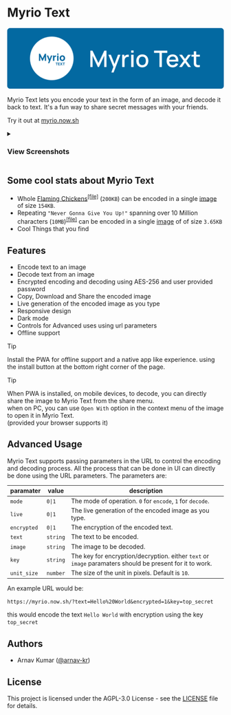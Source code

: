 Myrio Text
===
![Myrio Text Logo](assets/Banner.svg)

Myrio Text lets you encode your text in the form of an image, and decode it back to text. It's a fun way to share secret
messages with your friends.


Try it out at [myrio.now.sh](https://myrio.now.sh/)

<!-- accordian for screenshots, 2 section, desktop and mobile devices -->
<details>
  <summary>
    <h3>View Screenshots</h3>
  </summary>
  <div>
    <details>
      <summary>
        <h4>Desktop</h4>
      </summary>
      <div>
        <figure>
          <img src="public/assets/screenshots/screenshot-dark-wide-1.png" alt="Encrypting Data - Dark Theme"
            width="100%">
          <figcaption>Encrypting Data - Dark Theme</figcaption>
        </figure>
        <figure>
          <img src="public/assets/screenshots/screenshot-dark-wide-2.png" alt="Decrypting Data - Dark Theme"
            width="100%">
          <figcaption>Decrypting Data - Dark Theme</figcaption>
        </figure>
        <figure>
          <img src="public/assets/screenshots/screenshot-light-wide-1.png" alt="Encrypting Data - Light Theme"
            width="100%">
          <figcaption>Encrypting Data - Light Theme</figcaption>
        </figure>
        <figure>
          <img src="public/assets/screenshots/screenshot-light-wide-2.png" alt="Decrypting Data - Light Theme"
            width="100%">
          <figcaption>Decrypting Data - Light Theme</figcaption>
        </figure>
        <figure>
          <img src="public/assets/screenshots/screenshot-dark-wide-4.png" alt="Decoding Data - Dark Theme" width="100%">
          <figcaption>Decoding Data - Dark Theme</figcaption>
        </figure>
      </div>
    </details>
    <details>
      <summary>
        <h4>Mobile</h4>
      </summary>
      <div>
        <figure>
          <img src="public/assets/screenshots/screenshot-dark-narrow-1.png" alt="Encrypting Data - Dark Theme"
            width="100%">
          <figcaption>Encrypting Data - Dark Theme</figcaption>
        </figure>
        <figure>
          <img src="public/assets/screenshots/screenshot-dark-narrow-2.png" alt="Decrypting Data - Dark Theme"
            width="100%">
          <figcaption>Decrypting Data - Dark Theme</figcaption>
        </figure>
        <figure>
          <img src="public/assets/screenshots/screenshot-light-narrow-1.png" alt="Encrypting Data - Light Theme"
            width="100%">
          <figcaption>Encrypting Data - Light Theme</figcaption>
        </figure>
        <figure>
          <img src="public/assets/screenshots/screenshot-light-narrow-2.png" alt="Decrypting Data - Light Theme"
            width="100%">
          <figcaption>Decrypting Data - Light Theme</figcaption>
        </figure>
        <figure>
          <img src="public/assets/screenshots/screenshot-dark-narrow-4.png" alt="Decoding Data - Dark Theme"
            width="100%">
          <figcaption>Decoding Data - Dark Theme</figcaption>
        </figure>
      </div>
    </details>
  </div>
</details>

## Some cool stats about Myrio Text
+ Whole [Flaming Chickens](https://biggest.fandom.com/wiki/Biggest_Wiki%E2%80%99s_Longest_Text_Ever_by_Misc544#Longest_Text_Ever)<sup>[[file]](https://github.com/arnav-kr/MyrioText/blob/main/assets/stats/flamingchickens.txt)</sup> (`200KB`) can be encoded in a single [image](/assets/stats/flamingchickens.png) of size `154KB`.
+ Repeating `"Never Gonna Give You Up!"` spanning over 10 Million characters (`10MB`)<sup>[[file]](https://github.com/arnav-kr/MyrioText/blob/main/assets/stats/nggyu.txt)</sup> can be encoded in a single [image](assets/stats/nggyu.png) of of size `3.65KB`
+ Cool Things that you find

## Features
- Encode text to an image
- Decode text from an image
- Encrypted encoding and decoding using AES-256 and user provided password
- Copy, Download and Share the encoded image
- Live generation of the encoded image as you type
- Responsive design
- Dark mode
- Controls for Advanced uses using url parameters
- Offline support

> [!TIP]
> Install the PWA for offline support and a native app like experience. using the install button at the bottom right
corner of the page.

> [!TIP]
> When PWA is installed, on mobile devices, to decode, you can directly share the image to Myrio Text from the share
menu.\
> when on PC, you can use `Open With` option in the context menu of the image to open it in Myrio Text.\
> (provided your browser supports it)

## Advanced Usage
Myrio Text supports passing parameters in the URL to control the encoding and decoding process. All the process that can
be done in UI can directly be done using the URL parameters. The parameters are:

| paramater | value | description |
| --- | --- | --- |
| `mode` | `0\|1` | The mode of operation. `0` for `encode`, `1` for `decode`. |
| `live` | `0\|1` | The live generation of the encoded image as you type. |
| `encrypted` | `0\|1` | The encryption of the encoded text. |
| `text` | `string` | The text to be encoded. |
| `image` | `string` | The image to be decoded. |
| `key` | `string` | The key for encryption/decryption. either `text` or `image` paramaters should be present for it to work. |
| `unit_size` | `number` | The size of the unit in pixels. Default is `10`. |

An example URL would be:
```txt
https://myrio.now.sh/?text=Hello%20World&encrypted=1&key=top_secret
```
this would encode the text `Hello World` with encryption using the key `top_secret`

## Authors
- Arnav Kumar ([@arnav-kr](https://github.com/arnav-kr))

## License
This project is licensed under the AGPL-3.0 License - see the [LICENSE](LICENSE) file for details.
